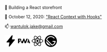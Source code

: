 :shopping_cart: Building a React storefront

:notebook: October 12, 2020: ["React Context with Hooks"](https://jakewantulok.com/react-context-with-hooks)

📫 wantulok.jake@gmail.com

[![AMP](./img/amp.svg)](https://amp.dev/) [![PWA](./img/pwa.svg)](https://web.dev/progressive-web-apps/) [![React](./img/react.svg)](https://reactjs.org/) [![Gatsby](./img/gatsby.svg)](https://www.gatsbyjs.com/)

